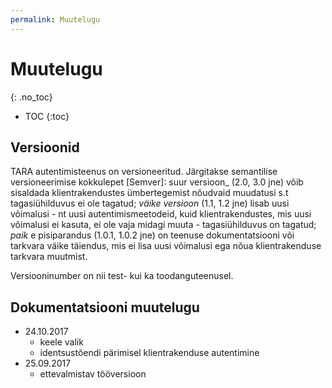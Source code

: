 ```yaml
---
permalink: Muutelugu
---
```


# Muutelugu
{: .no_toc}

- TOC
{:toc}

## Versioonid

TARA autentimisteenus on versioneeritud. Järgitakse semantilise versioneerimise kokkulepet [Semver]: suur versioon_ (2.0, 3.0 jne) võib sisaldada klientrakendustes ümbertegemist nõudvaid muudatusi s.t tagasiühilduvus ei ole tagatud; _väike versioon_ (1.1, 1.2 jne) lisab uusi võimalusi - nt uusi autentimismeetodeid, kuid klientrakendustes, mis uusi võimalusi ei kasuta, ei ole vaja midagi muuta - tagasiühilduvus on tagatud;  _paik_ e pisiparandus (1.0.1, 1.0.2 jne) on teenuse dokumentatsiooni või tarkvara väike täiendus, mis ei lisa uusi võimalusi ega nõua klientrakenduse tarkvara muutmist.

Versiooninumber on nii test- kui ka toodanguteenusel.

## Dokumentatsiooni muutelugu

- 24.10.2017
  - keele valik
  - identsustõendi pärimisel klientrakenduse autentimine
- 25.09.2017
  - ettevalmistav tööversioon
